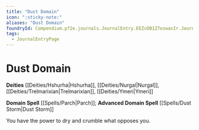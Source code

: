 ```yaml
---
title: "Dust Domain"
icon: ":sticky-note:"
aliases: "Dust Domain"
foundryId: Compendium.pf2e.journals.JournalEntry.EEZvDB1Z7ezwaxIr.JournalEntryPage.6qTjtFWaBO5b60zJ
tags:
  - JournalEntryPage
---
```


# Dust Domain
**Deities** [[Deities/Hshurha|Hshurha]], [[Deities/Nurgal|Nurgal]], [[Deities/Trelmarixian|Trelmarixian]], [[Deities/Ymeri|Ymeri]]

**Domain Spell** [[Spells/Parch|Parch]]; **Advanced Domain Spell** [[Spells/Dust Storm|Dust Storm]]

You have the power to dry and crumble what opposes you.